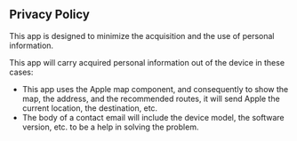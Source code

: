 ## Privacy Policy

This app is designed to minimize the acquisition and the use of personal information.

This app will carry acquired personal information out of the device in these cases:

* This app uses the Apple map component, and consequently to show the map, the address, and the recommended routes, it will send Apple the current location, the destination, etc.
* The body of a contact email will include the device model, the software version, etc. to be a help in solving the problem.
